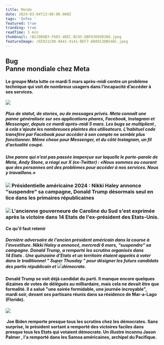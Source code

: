 ```yaml
---
title: Monde
date: 2024-03-04T23:00:00.000Z
tags: 'Infos '
featured: true
tranding: true
readTime: 3 min
thumbnail: /B22088B3-F603-4DEC-BC85-6BF63693D366.jpeg
featureImage: /EE921C98-9A41-4141-BEF7-A0A913DB54AC.jpeg
---
```


**Bug**\
Panne mondiale chez Meta
------------------------

#### Le groupe Meta lutte ce mardi 5 mars après-midi contre un problème technique qui voit de nombreux usagers dans l’incapacité d’accéder à ses services.

![](/3CC8F645-73BF-4EC6-95DF-1D6B885595D3.jpeg)

##### &#x20;Plus de statut, de stories, ou de messages privés. Meta connaît une panne généralisée sur ses applications phares, Facebook, Instagram et Messenger, depuis ce mardi après-midi 5 mars. Les bugs se multiplient , à cela s’ajoute les nombreuses plaintes des utilisateurs. L’habituel code transféré par Facebook pour accéder à son compte ne semble plus fonctionner.  Même chose pour Messenger, et du côté Instagram, un fil d’actualité coupé.

##### Une panne qui n’est pas passée inaperçue sur laquelle le porte-parole de Meta, Andy Stone, a réagi sur X (ex-Twitter) : «Nous sommes au courant que des personnes ont des problèmes pour accéder à nos services. Nous y travaillons.»

### ![](/FC292C01-70FE-4AD7-92BA-98CC8C86967B.jpeg) Présidentielle américaine 2024 : Nikki Haley annonce "suspendre" sa campagne, Donald Trump désormais seul en lice dans les primaires républicaines 

### ![](/F2079939-6466-49DB-BFAE-C675789C7CD8.png) L'ancienne gouverneure de Caroline du Sud s'est exprimée après la victoire dans 14 Etats de l'ex-président des Etats-Unis.

#### Ce qu'il faut retenir 

##### Dernière adversaire de l'ancien président américain dans la course à l'investiture. Nikki Haley a annoncé, mercredi 6 mars, "suspendre" sa campagne. Donald Trump, a remporté les scrutins organisés dans 14 Etats . Une quinzaine d'Etats et un territoire étaient appelés à voter dans le traditionnel " Super Thusday " pour désigner les futurs candidats des partis républicain et ![](/5BF56857-CD1D-4EEA-8370-FBC491EA2B69.jpeg)démocrate. 

#### Donald Trump se voit déjà candidat du parti. Il manque encore quelques dizaines de votes de délégués au milliardaire, mais cela ne devait être que formalité. Il a salué "une soirée formidable, une journée incroyable", mardi soir, devant ses partisans réunis dans sa résidence de Mar-a-Lago (Floride). 

#### ![](/42D2A60A-E46C-421E-9149-C839CD69E943.jpeg)

####  Joe Biden remporte presque tous les scrutins chez les démocrates. Sans surprise, le président sortant a remporté des victoires faciles dans presque tous les Etats qui votaient démocrate. Un illustre inconnu Jason Palmer , l'a remporté dans les Samoa américaines, archipel du Pacifique.

